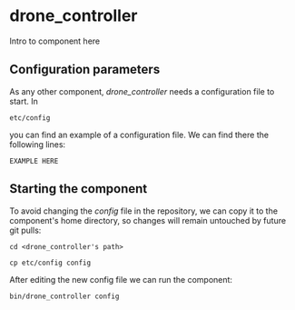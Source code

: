# drone_controller
Intro to component here


## Configuration parameters
As any other component, *drone_controller* needs a configuration file to start. In
```
etc/config
```
you can find an example of a configuration file. We can find there the following lines:
```
EXAMPLE HERE
```

## Starting the component
To avoid changing the *config* file in the repository, we can copy it to the component's home directory, so changes will remain untouched by future git pulls:

```
cd <drone_controller's path> 
```
```
cp etc/config config
```

After editing the new config file we can run the component:

```
bin/drone_controller config
```
